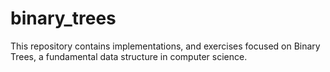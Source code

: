 # binary_trees
This repository contains  implementations, and exercises focused on Binary Trees, a fundamental data structure in computer science. 
